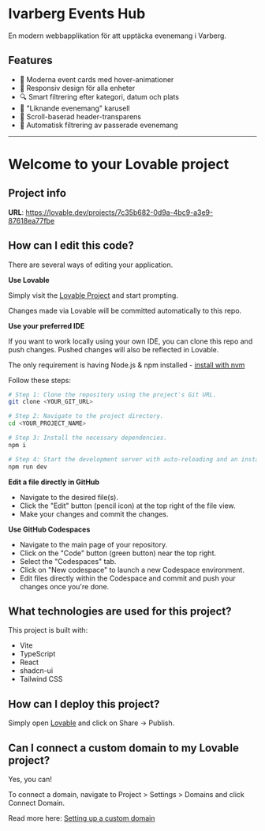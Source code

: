 # Ivarberg Events Hub

En modern webbapplikation för att upptäcka evenemang i Varberg.

## Features

- 🎨 Moderna event cards med hover-animationer
- 📱 Responsiv design för alla enheter  
- 🔍 Smart filtrering efter kategori, datum och plats
- 🎠 "Liknande evenemang" karusell
- 🌊 Scroll-baserad header-transparens
- 🎯 Automatisk filtrering av passerade evenemang

---

# Welcome to your Lovable project

## Project info

**URL**: https://lovable.dev/projects/7c35b682-0d9a-4bc9-a3e9-87618ea77fbe

## How can I edit this code?

There are several ways of editing your application.

**Use Lovable**

Simply visit the [Lovable Project](https://lovable.dev/projects/7c35b682-0d9a-4bc9-a3e9-87618ea77fbe) and start prompting.

Changes made via Lovable will be committed automatically to this repo.

**Use your preferred IDE**

If you want to work locally using your own IDE, you can clone this repo and push changes. Pushed changes will also be reflected in Lovable.

The only requirement is having Node.js & npm installed - [install with nvm](https://github.com/nvm-sh/nvm#installing-and-updating)

Follow these steps:

```sh
# Step 1: Clone the repository using the project's Git URL.
git clone <YOUR_GIT_URL>

# Step 2: Navigate to the project directory.
cd <YOUR_PROJECT_NAME>

# Step 3: Install the necessary dependencies.
npm i

# Step 4: Start the development server with auto-reloading and an instant preview.
npm run dev
```

**Edit a file directly in GitHub**

- Navigate to the desired file(s).
- Click the "Edit" button (pencil icon) at the top right of the file view.
- Make your changes and commit the changes.

**Use GitHub Codespaces**

- Navigate to the main page of your repository.
- Click on the "Code" button (green button) near the top right.
- Select the "Codespaces" tab.
- Click on "New codespace" to launch a new Codespace environment.
- Edit files directly within the Codespace and commit and push your changes once you're done.

## What technologies are used for this project?

This project is built with:

- Vite
- TypeScript
- React
- shadcn-ui
- Tailwind CSS

## How can I deploy this project?

Simply open [Lovable](https://lovable.dev/projects/7c35b682-0d9a-4bc9-a3e9-87618ea77fbe) and click on Share -> Publish.

## Can I connect a custom domain to my Lovable project?

Yes, you can!

To connect a domain, navigate to Project > Settings > Domains and click Connect Domain.

Read more here: [Setting up a custom domain](https://docs.lovable.dev/features/custom-domain#custom-domain)
